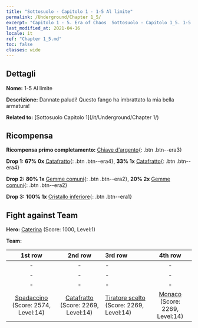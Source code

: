 ```yaml
---
title: "Sottosuolo - Capitolo 1 - 1-5 Al limite"
permalink: /Underground/Chapter 1_5/
excerpt: "Capitolo 1 - 5. Era of Chaos  Sottosuolo - Capitolo 1_5. 1-5 Al limite"
last_modified_at: 2021-04-16
locale: it
ref: "Chapter 1_5.md"
toc: false
classes: wide
---
```


## Dettagli

 **Nome:** 1-5 Al limite

 **Descrizione:** Dannate paludi! Questo fango ha imbrattato la mia bella armatura!

 **Related to:** [Sottosuolo Capitolo 1](/it/Underground/Chapter 1/)

## Ricompensa

 **Ricompensa primo completamento:** [Chiave d'argento](/it/Items/con_693/){: .btn .btn--era3}

 **Drop 1:** **67% 0x** [Catafratto](/it/Items/unt_195/){: .btn .btn--era4}, **33% 1x** [Catafratto](/it/Items/unt_195/){: .btn .btn--era4}

 **Drop 2:** **80% 1x** [Gemme comuni](/it/Items/mat_10/){: .btn .btn--era2}, **20% 2x** [Gemme comuni](/it/Items/mat_10/){: .btn .btn--era2}

 **Drop 3:** **100% 1x** [Cristallo inferiore](/it/Items/mat_5/){: .btn .btn--era1}


## Fight against Team
 **Hero:** [Caterina](/it/heroes/Catherine/) (Score: 1000, Level:1)

 **Team:**


  | 1st row | 2nd row | 3rd row | 4th row |
  |:----:|:----:|:----|:----:|
  | - | - | - | - |
  | - | - | - | - |
  | - | - | - | - |
  | [Spadaccino](/it/units/Swordsman/) (Score: 2574, Level:14)  | [Catafratto](/it/units/Cavalier/) (Score: 2269, Level:14)  | [Tiratore scelto](/it/units/Marksman/) (Score: 2269, Level:14)  | [Monaco](/it/units/Monk/) (Score: 2269, Level:14)  |


